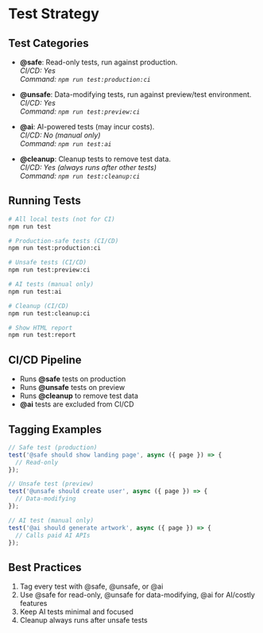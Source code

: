# Test Strategy

## Test Categories

- **@safe**: Read-only tests, run against production.  
  _CI/CD: Yes_  
  _Command: `npm run test:production:ci`_

- **@unsafe**: Data-modifying tests, run against preview/test environment.  
  _CI/CD: Yes_  
  _Command: `npm run test:preview:ci`_

- **@ai**: AI-powered tests (may incur costs).  
  _CI/CD: No (manual only)_  
  _Command: `npm run test:ai`_

- **@cleanup**: Cleanup tests to remove test data.  
  _CI/CD: Yes (always runs after other tests)_  
  _Command: `npm run test:cleanup:ci`_

## Running Tests

```bash
# All local tests (not for CI)
npm run test

# Production-safe tests (CI/CD)
npm run test:production:ci

# Unsafe tests (CI/CD)
npm run test:preview:ci

# AI tests (manual only)
npm run test:ai

# Cleanup (CI/CD)
npm run test:cleanup:ci

# Show HTML report
npm run test:report
```

## CI/CD Pipeline

- Runs **@safe** tests on production
- Runs **@unsafe** tests on preview
- Runs **@cleanup** to remove test data
- **@ai** tests are excluded from CI/CD

## Tagging Examples

```typescript
// Safe test (production)
test('@safe should show landing page', async ({ page }) => {
  // Read-only
});

// Unsafe test (preview)
test('@unsafe should create user', async ({ page }) => {
  // Data-modifying
});

// AI test (manual only)
test('@ai should generate artwork', async ({ page }) => {
  // Calls paid AI APIs
});
```

## Best Practices

1. Tag every test with @safe, @unsafe, or @ai
2. Use @safe for read-only, @unsafe for data-modifying, @ai for AI/costly features
3. Keep AI tests minimal and focused
4. Cleanup always runs after unsafe tests
